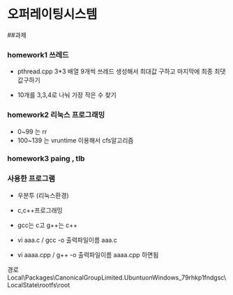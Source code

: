 # 오퍼레이팅시스템

##과제 
### homework1 쓰레드 
 - pthread.cpp 3*3 배열 9개씩 쓰레드 생성해서 최대값 구하고 마지막에 최종 최댓값구하기

 - 10개를 3,3,4로 나눠 가장 작은 수 찾기

### homework2 리눅스 프로그래밍
 - 0~99 는 rr
 - 100~139 는 vruntime 이용해서 cfs알고리즘
 
### homework3 paing , tlb

### 사용한 프로그램
- 우분투 (리눅스환경)
- c,c++프로그래밍


- gcc는 c고 g++는 c++
- vi aaa.c / gcc -o 출력파일이름 aaa.c
- vi aaaa.cpp / g++ -o 출력파일이름 aaaa.cpp 하면됨




경로
Local\Packages\CanonicalGroupLimited.UbuntuonWindows_79rhkp1fndgsc\LocalState\rootfs\root
